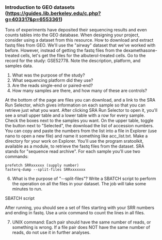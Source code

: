 ### Introduction to GEO datasets (https://guides.lib.berkeley.edu/c.php?g=403317&p=6553361)
Tons of experiments have deposited their sequencing results and even counts tables into the GEO database. When designing your project, consider using a dataset from this resource.
How to download and extract fastq files from GEO. We'll use the "airway" dataset that we've worked with before. However, instead of getting the fastq files from the dexamethasone-treated cells, let's get the files for the albuterol-treated cells. 
Go to the record for the study: GSE52778. Note the description, platform, and samples data. 
1. What was the purpose of the study?
2. What sequencing platform did they use?
3. Are the reads single-end or paired-end?
4. How many samples are there, and how many of these are controls?
   
At the bottom of the page are files you can download, and a link to the SRA Run Selector, which gives information on each sample so that you can retrieve just what you want.
After clicking SRA Run Selector to open it, you'll see a small upper table and a lower table with a row for every sample. Check the boxes next to the samples you want. On the upper table, toggle the button next to "Selected", the download the list of accession numbers. You can copy and paste the numbers from the list into a file in Explorer (use nano to open a new file) and name it something like acc_list.txt.
Make a directory for your work on Explorer. You'll use the program sratoolkit, available as a module, to retrieve the fastq files from the dataset. SRA stands for "sequence read archive". For each sample you'll use two commands:
```
prefetch SRRxxxxxx (supply number)
fasterq-dump --split-files SRRxxxxxxx
```
6. What is the purpose of "--split-files"?
Write a SBATCH script to perform the operation on all the files in your dataset. The job will take some minutes to run.

SBATCH script









After running, you should see a set of files starting with your SRR numbers and ending in fastq. Use a unix command to count the lines in all files. 

7. UNIX command:
Each pair should have the same number of reads, or something is wrong. If a file pair does NOT have the same number of reads, do not use it in further analyses.




